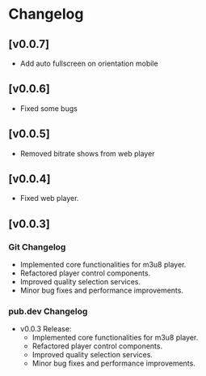 # Changelog

## [v0.0.7] 

- Add auto fullscreen on orientation mobile

## [v0.0.6] 

- Fixed some bugs

## [v0.0.5] 

- Removed bitrate shows from web player

## [v0.0.4] 

- Fixed web player.

## [v0.0.3] 

### Git Changelog
- Implemented core functionalities for m3u8 player.
- Refactored player control components.
- Improved quality selection services.
- Minor bug fixes and performance improvements.

### pub.dev Changelog
- v0.0.3 Release:
    - Implemented core functionalities for m3u8 player.
    - Refactored player control components.
    - Improved quality selection services.
    - Minor bug fixes and performance improvements.

